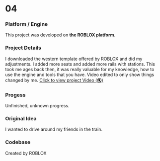 # 04

### Platform / Engine
This project was developed on **the ROBLOX platform.**

### Project Details
I downloaded the western template offered by ROBLOX and did my adjustments. I added more seats and added more rails with stations. This took me ages back then, it was really valuable for my knowledge, how to use the engine and tools that you have. Video edited to only show things changed by me.
[Click to view project Video (🔇)](https://hyper-tech.ch/!videos/SAE/04.mp4)

### Progess
Unfinished, unknown progress.

### Original Idea
I wanted to drive around my friends in the train.

### Codebase
Created by ROBLOX
